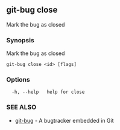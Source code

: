 ## git-bug close

Mark the bug as closed

### Synopsis

Mark the bug as closed

```
git-bug close <id> [flags]
```

### Options

```
  -h, --help   help for close
```

### SEE ALSO

* [git-bug](git-bug.md)	 - A bugtracker embedded in Git

